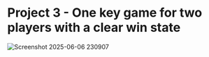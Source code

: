 # Project 3 - One key game for two players with a clear win state 

![Screenshot 2025-06-06 230907](https://github.com/user-attachments/assets/b29d9df9-8df2-4b34-85bc-39805298e782)

